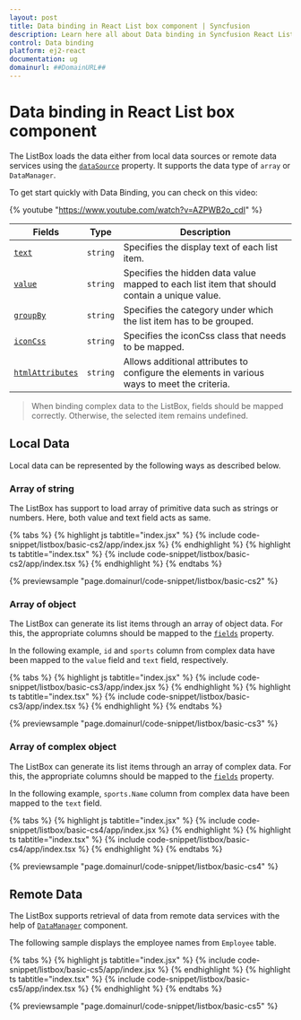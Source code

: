```yaml
---
layout: post
title: Data binding in React List box component | Syncfusion
description: Learn here all about Data binding in Syncfusion React List box component of Syncfusion Essential JS 2 and more.
control: Data binding 
platform: ej2-react
documentation: ug
domainurl: ##DomainURL##
---
```


# Data binding in React List box component

The ListBox loads the data either from local data sources or remote data services using the [`dataSource`](https://ej2.syncfusion.com/react/documentation/api/list-box/#datasource) property. It supports
the data type of `array` or `DataManager`.

To get start quickly with Data Binding, you can check on this video:

{% youtube "https://www.youtube.com/watch?v=AZPWB2o_cdI" %}

| Fields | Type | Description |
|------|------|-------------|
| [`text`](https://ej2.syncfusion.com/react/documentation/api/list-box/fieldSettingsModel/#text) |  `string` | Specifies the display text of each list item. |
| [`value`](https://ej2.syncfusion.com/react/documentation/api/list-box/fieldSettingsModel/#value) |  `string` | Specifies the hidden data value mapped to each list item that should contain a unique value. |
| [`groupBy`](https://ej2.syncfusion.com/react/documentation/api/list-box/fieldSettingsModel/#groupby) |  `string` | Specifies the category under which the list item has to be grouped. |
| [`iconCss`](https://ej2.syncfusion.com/react/documentation/api/list-box/fieldSettingsModel/#iconcss) |  `string` | Specifies the iconCss class that needs to be mapped. |
| [`htmlAttributes`](https://ej2.syncfusion.com/react/documentation/api/list-box/fieldSettingsModel/#htmlattributes) |  `string` | Allows additional attributes to configure the elements in various ways to meet the criteria. |

> When binding complex data to the ListBox, fields should be mapped correctly. Otherwise, the selected item remains undefined.

## Local Data

Local data can be represented by the following ways as described below.

### Array of string

The ListBox has support to load array of primitive data such as strings or numbers. Here, both value and text field acts as same.

{% tabs %}
{% highlight js tabtitle="index.jsx" %}
{% include code-snippet/listbox/basic-cs2/app/index.jsx %}
{% endhighlight %}
{% highlight ts tabtitle="index.tsx" %}
{% include code-snippet/listbox/basic-cs2/app/index.tsx %}
{% endhighlight %}
{% endtabs %}

 {% previewsample "page.domainurl/code-snippet/listbox/basic-cs2" %}

### Array of object

The ListBox can generate its list items through an array of object data. For this, the appropriate columns should be mapped to the [`fields`](https://ej2.syncfusion.com/react/documentation/api/list-box/#fields) property.

In the following example, `id` and `sports` column from complex data have been mapped to the `value` field and `text` field, respectively.

{% tabs %}
{% highlight js tabtitle="index.jsx" %}
{% include code-snippet/listbox/basic-cs3/app/index.jsx %}
{% endhighlight %}
{% highlight ts tabtitle="index.tsx" %}
{% include code-snippet/listbox/basic-cs3/app/index.tsx %}
{% endhighlight %}
{% endtabs %}

 {% previewsample "page.domainurl/code-snippet/listbox/basic-cs3" %}

### Array of complex object

The ListBox can generate its list items through an array of complex data. For this, the appropriate columns should be mapped to the [`fields`](https://ej2.syncfusion.com/react/documentation/api/list-box/#fields) property.

In the following example, `sports.Name` column from complex data have been mapped to the `text` field.

{% tabs %}
{% highlight js tabtitle="index.jsx" %}
{% include code-snippet/listbox/basic-cs4/app/index.jsx %}
{% endhighlight %}
{% highlight ts tabtitle="index.tsx" %}
{% include code-snippet/listbox/basic-cs4/app/index.tsx %}
{% endhighlight %}
{% endtabs %}

 {% previewsample "page.domainurl/code-snippet/listbox/basic-cs4" %}

## Remote Data

The ListBox supports retrieval of data from remote data services with the help of [`DataManager`](https://ej2.syncfusion.com/documentation/data/getting-started/) component.

The following sample displays the employee names from `Employee` table.

{% tabs %}
{% highlight js tabtitle="index.jsx" %}
{% include code-snippet/listbox/basic-cs5/app/index.jsx %}
{% endhighlight %}
{% highlight ts tabtitle="index.tsx" %}
{% include code-snippet/listbox/basic-cs5/app/index.tsx %}
{% endhighlight %}
{% endtabs %}

 {% previewsample "page.domainurl/code-snippet/listbox/basic-cs5" %}